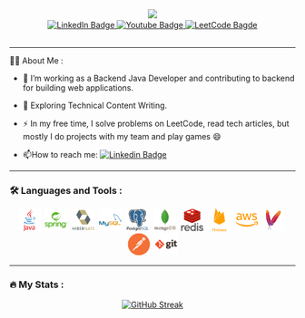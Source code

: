 <div id="header" align="center">
  <img src="https://i.giphy.com/media/v1.Y2lkPTc5MGI3NjExaGc3MGlidWRpbTdpcWxhcTlpc2h0dm9xdnR1dTluYnRlbGFibjFjdyZlcD12MV9pbnRlcm5hbF9naWZfYnlfaWQmY3Q9Zw/GBUd8vsbp4smU8RyxW/giphy.gif" width="400" /><div id="badges">
  <a href="https://www.linkedin.com/in/mykyta-liashko-31137828a/">
    <img src="https://img.shields.io/badge/LinkedIn-blue?style=for-the-badge&logo=linkedin&logoColor=white" alt="LinkedIn Badge"/>
  </a>
  <a href="https://www.youtube.com/watch?v=dQw4w9WgXcQ">
    <img src="https://img.shields.io/badge/YouTube-red?style=for-the-badge&logo=youtube&logoColor=white" alt="Youtube Badge"/>
  </a>
  <a href="https://leetcode.com/u/mainefol/">
    <img src="https://img.shields.io/badge/LeetCode-green?style=for-the-badge&logo=leetcode&logoColor=white" alt="LeetCode Bagde"/>
  </a>
</div>
<img src="https://komarev.com/ghpvc/?username=mainefol&style=flat-square&color=blue" alt=""/>
</div>

---

:man_technologist: About Me :
- :telescope: I’m working as a Backend Java Developer and contributing to backend for building web applications.

- :seedling: Exploring Technical Content Writing.

- :zap: In my free time, I solve problems on LeetCode, read tech articles, but mostly I do projects with my team and play games 😄

- :mailbox:How to reach me: [![Linkedin Badge](https://img.shields.io/badge/-me-blue?style=flat&logo=Linkedin&logoColor=white)](https://www.linkedin.com/in/mykyta-liashko-31137828a)

  
---

### :hammer_and_wrench: Languages and Tools :
<div align="center">
  <img src="https://github.com/devicons/devicon/blob/master/icons/java/java-original-wordmark.svg" title="Java" alt="Java" width="40" height="40"/>&nbsp;
  <img src="https://github.com/devicons/devicon/blob/master/icons/spring/spring-original-wordmark.svg" title="Spring" alt="Spring" width="40" height="40"/>&nbsp;
  <img src="https://github.com/devicons/devicon/blob/master/icons/hibernate/hibernate-original-wordmark.svg" title="Hibernate" alt="Hibernate" width="40" height="40"/>&nbsp;
  <img src="https://github.com/devicons/devicon/blob/master/icons/mysql/mysql-original-wordmark.svg" title="MySQL" alt="MySQL" width="40" height="40"/>&nbsp;
  <img src="https://github.com/devicons/devicon/blob/master/icons/postgresql/postgresql-original-wordmark.svg" title="PostgreSQL" alt="PostgreSQL" width="40" height="40"/>&nbsp;
  <img src="https://github.com/devicons/devicon/blob/master/icons/mongodb/mongodb-original-wordmark.svg" title="MongoDB" alt="MongoDB" width="40" height="40"/>&nbsp;
  <img src="https://github.com/devicons/devicon/blob/master/icons/redis/redis-original-wordmark.svg" title="Redis" alt="Redis" width="40" height="40"/>&nbsp;
  <img src="https://github.com/devicons/devicon/blob/master/icons/firebase/firebase-plain-wordmark.svg" title="Firebase" alt="Firebase" width="40" height="40"/>&nbsp;
  <img src="https://github.com/devicons/devicon/blob/master/icons/amazonwebservices/amazonwebservices-plain-wordmark.svg" title="AWS" alt="AWS" width="40" height="40"/>&nbsp;
  <img src="https://github.com/devicons/devicon/blob/master/icons/maven/maven-original.svg" title="Maven" alt="Maven" width="40" height="40"/>&nbsp;
  <img src="https://github.com/devicons/devicon/blob/master/icons/postman/postman-original.svg" title="Postman" alt="Postman" width="40" height="40"/>&nbsp;
  <img src="https://github.com/devicons/devicon/blob/master/icons/git/git-original-wordmark.svg" title="Git" **alt="Git" width="40" height="40"/>
</div>

---

### :fire: My Stats :
<div align="center">
  <a href="https://git.io/streak-stats"><img src="https://github-readme-streak-stats.herokuapp.com?user=mainefol&theme=dark&hide_border=true&fire=4AE4EB" alt="GitHub Streak" /></a>
</div>

